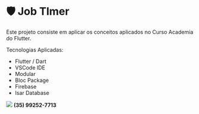 # :shield: Job TImer

Este projeto consiste em aplicar os conceitos aplicados no Curso Academia do Flutter.

Tecnologias Aplicadas:

  * Flutter / Dart
  * VSCode IDE
  * Modular
  * Bloc Package
  * Firebase
  * Isar Database


<img src="https://img.shields.io/badge/WhatsApp-25D366?style=for-the-badge&logo=whatsapp&logoColor=white">
<b>(35) 99252-7713</b>


